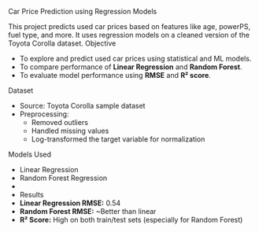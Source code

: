 Car Price Prediction using Regression Models

This project predicts used car prices based on features like age, powerPS, fuel type, and more. It uses regression models on a cleaned version of the Toyota Corolla dataset.
 Objective
- To explore and predict used car prices using statistical and ML models.
- To compare performance of **Linear Regression** and **Random Forest**.
- To evaluate model performance using **RMSE** and **R² score**.

Dataset
- Source: Toyota Corolla sample dataset
- Preprocessing:
  - Removed outliers
  - Handled missing values
  - Log-transformed the target variable for normalization

Models Used
- Linear Regression  
- Random Forest Regression
-
- Results
- **Linear Regression RMSE:** 0.54  
- **Random Forest RMSE:** ~Better than linear  
- **R² Score:** High on both train/test sets (especially for Random Forest)

